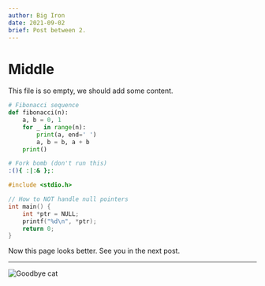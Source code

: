 ```yaml
---
author: Big Iron
date: 2021-09-02
brief: Post between 2.
---
```


# Middle

This file is so empty, we should add some content.

```py
# Fibonacci sequence
def fibonacci(n):
    a, b = 0, 1
    for _ in range(n):
        print(a, end=' ')
        a, b = b, a + b
    print()
```

```sh
# Fork bomb (don't run this)
:(){ :|:& };:
```

```c
#include <stdio.h>

// How to NOT handle null pointers
int main() {
    int *ptr = NULL;
    printf("%d\n", *ptr);
    return 0;
}
```

Now this page looks better. See you in the next post.

---

![Goodbye cat](https://i.kym-cdn.com/photos/images/newsfeed/002/092/383/033.png)
